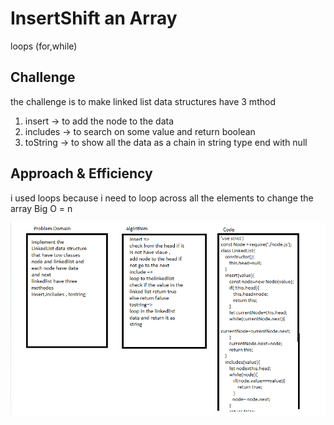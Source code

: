 # InsertShift an Array

loops (for,while)

## Challenge
the challenge is to make linked list data structures have 3 mthod 
1. insert -> to add the node to the data
2. includes -> to search on some value and return boolean
3. toString -> to show all the data as a chain in string type end with null

## Approach & Efficiency

i used loops because i need to loop across all the elements to change the array
Big O = n


![Reverse an array whitboard](../../assest/linked.png)